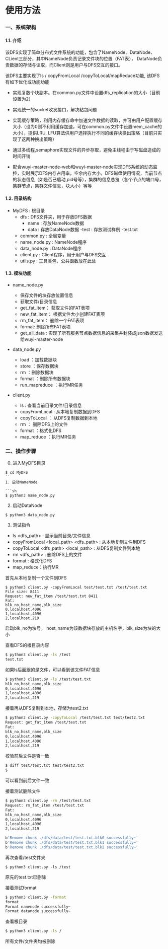 # 使用方法

### 一、系统架构

#### 1.1. 介绍

该DFS实现了简单分布式文件系统的功能，包含了NameNode、DataNode、CLient三部分，其中NameNode负责记录文件块的位置（FAT表）， DataNode负责数据的存储与读取，而Client则是用户与DFS交互的接口。

该DFS主要实现了ls / copyFromLocal /copyToLocal/mapReduce功能, 该DFS有如下优化或功能功能

- 实现复数个块副本。在common.py文件中设置dfs_replication的大小（目前设置为2）

- 实现统一的socket收发接口，解决粘包问题

- 实现缓存策略，利用内存缓存命中加速文件数据的读取，并可由用户配置缓存大小（设为0则不利用缓存加速，可在common.py文件中设置mem_cache的大小），提供LRU, LFU算法供用户选择执行不同的缓存块换出策略（目前只实现了这两种换出策略）

- 通过多线程,semaphore实现文件的异步存取，避免主线程由于写磁盘造成的时间开销

- 配合wuyi-master-node-web和wuyi-master-node实现DFS系统的动态监控，实时展示DFS内存占用率，空余内存大小，DFS磁盘使用情况，当前节点的状态信息（如是否已启动,pid号等），集群的信息总览（各个节点的端口号，集群节点，集群文件信息，块大小）等等



#### 1.2. 目录结构
- MyDFS : 根目录
    - dfs : DFS文件夹，用于存放DFS数据
        - name : 存放NameNode数据
        - data : 存放DataNode数据
    -test : 存放测试样例
        -test.txt
    - common.py  : 全局变量
    - name_node.py : NameNode程序
    - data_node.py : DataNode程序
    - client.py : Client程序，用于用户与DFS交互
    - utils.py : 工具类包，公共函数放在此处

#### 1.3. 模块功能

- name_node.py
    - 保存文件的块存放位置信息
    - 获取文件/目录信息
    - get_fat_item： 获取文件的FAT表项
    - new_fat_item： 根据文件大小创建FAT表项
    - rm_fat_item： 删除一个FAT表项
    - format: 删除所有FAT表项
    - get_all_data : 实现了所有服务节点数据信息的采集并封装成json数据发送给wuyi-master-node

- data_node.py
    - load ：加载数据块
    - store ：保存数据块
    - rm ：删除数据块
    - format ：删除所有数据块
    - run_mapreduce ：执行MR任务

- client.py
    - ls : 查看当前目录文件/目录信息
    - copyFromLocal : 从本地复制数据到DFS
    - copyToLocal ： 从DFS复制数据到本地
    - rm ： 删除DFS上的文件
    - format ：格式化DFS
    - map_reduce ：执行MR任务
### 二、操作步骤

0. 进入MyDFS目录
```
$ cd MyDFS
``
1. 启动NameNode

```sh
$ python3 name_node.py
```

2. 启动DataNode

```
$ python3 data_node.py
```

3. 测试指令

- ls <dfs_path> : 显示当前目录/文件信息
- copyFromLocal <local_path> <dfs_path> : 从本地复制文件到DFS
- copyToLocal <dfs_path> <local_path> : 从DFS复制文件到本地
- rm <dfs_path> : 删除DFS上的文件
- format : 格式化DFS
- map_reduce：执行MR

首先从本地复制一个文件到DFS

```
$ python3 client.py -copyFromLocal test/test.txt /test/test.txt
File size: 8411
Request: new_fat_item /test/test.txt 8411
Fat:
blk_no,host_name,blk_size
0,localhost,4096
1,localhost,4096
2,localhost,219
```

启动blk_no为块号， host_name为该数据块存放的主机名字，blk_size为块的大小

查看DFS的根目录内容

```sh
$ python3 client.py -ls /test
test.txt
```

如果ls后面跟的是文件，可以看到该文件FAT信息

```sh
$ python3 client.py -ls /test/test.txt
blk_no,host_name,blk_size
0,localhost,4096
1,localhost,4096
2,localhost,219
```

接着再从DFS复制到本地，存储为test2.txt

```sh
$ python3 client.py -copyToLocal /test/test.txt test/test2.txt
Request: get_fat_item /test/test.txt
Fat:
blk_no,host_name,blk_size
0,localhost,4096
1,localhost,4096
2,localhost,219
```

校验前后文件是否一致

```sh
$ diff test/test.txt test/test2.txt
$
```

可以看到前后文件一致

接着测试删除文件

```sh
$ python3 client.py -rm /test/test.txt
Request: rm_fat_item /test/test.txt
Fat:
blk_no,host_name,blk_size
0,localhost,4096
1,localhost,4096
2,localhost,219

b'Remove chunk ./dfs/data/test/test.txt.blk0 successfully~'
b'Remove chunk ./dfs/data/test/test.txt.blk1 successfully~'
b'Remove chunk ./dfs/data/test/test.txt.blk2 successfully~'
```

再次查看/test文件夹
```
$ python3 client.py -ls /test

```
原先的test.txt已删除

接着测试format
```sh
$ python3 client.py -format
format
Format namenode successfully~
Format datanode successfully~
```

查看根目录
```sh
$ python3 client.py -ls /

```
所有文件/文件夹均被删除